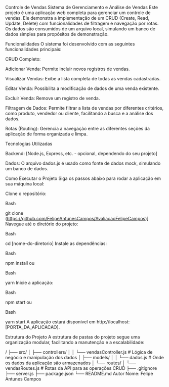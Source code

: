 Controle de Vendas
Sistema de Gerenciamento e Análise de Vendas
Este projeto é uma aplicação web completa para gerenciar um controle de vendas. Ele demonstra a implementação de um CRUD (Create, Read, Update, Delete) com funcionalidades de filtragem e navegação por rotas. Os dados são consumidos de um arquivo local, simulando um banco de dados simples para propósitos de demonstração.

Funcionalidades
O sistema foi desenvolvido com as seguintes funcionalidades principais:

CRUD Completo:

Adicionar Venda: Permite incluir novos registros de vendas.

Visualizar Vendas: Exibe a lista completa de todas as vendas cadastradas.

Editar Venda: Possibilita a modificação de dados de uma venda existente.

Excluir Venda: Remove um registro de venda.

Filtragem de Dados: Permite filtrar a lista de vendas por diferentes critérios, como produto, vendedor ou cliente, facilitando a busca e a análise dos dados.

Rotas (Routing): Gerencia a navegação entre as diferentes seções da aplicação de forma organizada e limpa.

Tecnologias Utilizadas

Backend: [Node.js, Express, etc. - opcional, dependendo do seu projeto]

Dados: O arquivo dados.js é usado como fonte de dados mock, simulando um banco de dados.

Como Executar o Projeto
Siga os passos abaixo para rodar a aplicação em sua máquina local:

Clone o repositório:

Bash

git clone (https://github.com/FelipeAntunesCampos/AvaliacaoFelipeCampos)]
Navegue até o diretório do projeto:

Bash

cd [nome-do-diretorio]
Instale as dependências:

Bash

npm install
ou

Bash

yarn
Inicie a aplicação:

Bash

npm start
ou

Bash

yarn start
A aplicação estará disponível em http://localhost:[PORTA_DA_APLICACAO].

Estrutura do Projeto
A estrutura de pastas do projeto segue uma organização modular, facilitando a manutenção e a escalabilidade:

/
├── src/
│   ├── controllers/
│   │   └── vendasController.js  # Lógica de negócio e manipulação dos dados
│   ├── models/
│   │   └── dados.js             # Onde os dados da aplicação são armazenados
│   └── routes/
│       └── vendasRoutes.js      # Rotas da API para as operações CRUD
├── .gitignore
├── server.js 
├── package.json
└── README.md
Autor
Nome: Felipe Antunes Campos
